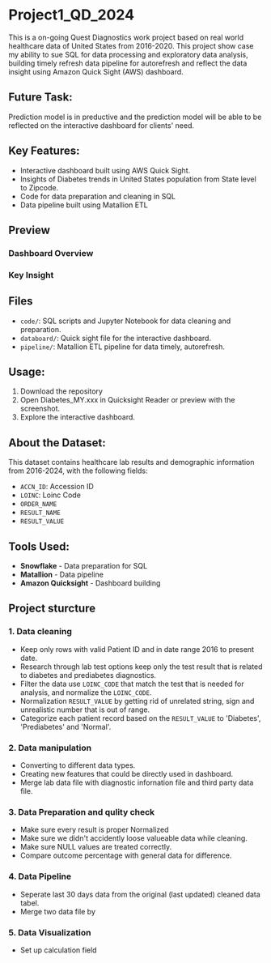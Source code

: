 # Project1_QD_2024
This is a on-going Quest Diagnostics work project based on real world healthcare data of United States from 2016-2020. This project show case my ability to sue SQL for data processing and exploratory data analysis, building timely refresh data pipeline for autorefresh and reflect the data insight using Amazon Quick Sight (AWS) dashboard.

## Future Task:
Prediction model is in preductive and the prediction model will be able to be reflected on the interactive dashboard for clients' need.

## Key Features:
- Interactive dashboard built using AWS Quick Sight.
- Insights of Diabetes trends in United States population from State level to Zipcode.
- Code for data preparation and cleaning in SQL
- Data pipeline built using Matallion ETL

## Preview
### Dashboard Overview

### Key Insight

## Files

- `code/`: SQL scripts and Jupyter Notebook for data cleaning and preparation.
- `databoard/`: Quick sight file for the interactive dashboard.
- `pipeline/`: Matallion ETL pipeline for data timely, autorefresh.

## Usage:
1. Download the repository
2. Open Diabetes_MY.xxx in Quicksight Reader or preview with the screenshot.
3. Explore the interactive dashboard.

## About the Dataset:
This dataset contains healthcare lab results and demographic information from 2016-2024, with the following fields:
- `ACCN_ID`: Accession ID
- `LOINC`: Loinc Code
- `ORDER_NAME`
- `RESULT_NAME`
- `RESULT_VALUE`

## Tools Used:
- **Snowflake** - Data preparation for SQL
- **Matallion** - Data pipeline
- **Amazon Quicksight** - Dashboard building

## Project sturcture
### 1. Data cleaning
   - Keep only rows with valid Patient ID and in date range 2016 to present date.
   - Research through lab test options keep only the test result that is related to diabetes and prediabetes diagnostics.
   - Filter the data use `LOINC_CODE` that match the test that is needed for analysis, and normalize the `LOINC_CODE`.
   - Normalization `RESULT_VALUE` by getting rid of unrelated string, sign and unrealistic number that is out of range.
   - Categorize each patient record based on the `RESULT_VALUE` to 'Diabetes', 'Prediabetes' and 'Normal'.
### 2. Data manipulation
   - Converting to different data types.
   - Creating new features that could be directly used in dashboard.
   - Merge lab data file with diagnostic infornation file and third party data file.
### 3. Data Preparation and qulity check
   - Make sure every result is proper Normalized
   - Make sure we didn't accidently loose valueable data while cleaning.
   - Make sure NULL values are treated correctly.
   - Compare outcome percentage with general data for difference.
### 4. Data Pipeline
   - Seperate last 30 days data from the original (last updated) cleaned data tabel.
   - Merge two data file by
### 5. Data Visualization
   - Set up calculation field

